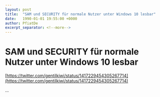 ```yaml
---
layout: post
title:  "SAM und SECURITY für normale Nutzer unter Windows 10 lesbar"
date:   1990-01-01 19:55:00 +0000
author: PfiatDe
excerpt_separator: <!--more-->
---
```


# SAM und SECURITY für normale Nutzer unter Windows 10 lesbar
[https://twitter.com/gentilkiwi/status/1417229454305267714](https://twitter.com/gentilkiwi/status/1417229454305267714)

...
<!--more-->
